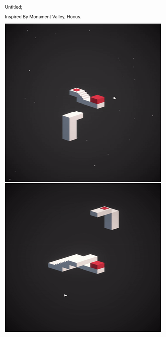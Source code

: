 Untitled;

Inspired By Monument Valley, Hocus.

<img src= "./Images/ezgif-5-437a95a28a.gif" width=530 height =512>

<img src= "./Images/ezgif-5-0cf5b8aaa2.gif" width=530 height =480>

